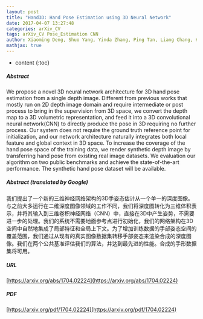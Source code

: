 ```yaml
---
layout: post
title: "Hand3D: Hand Pose Estimation using 3D Neural Network"
date: 2017-04-07 13:27:48
categories: arXiv_CV
tags: arXiv_CV Pose_Estimation CNN
author: Xiaoming Deng, Shuo Yang, Yinda Zhang, Ping Tan, Liang Chang, Hongan Wang
mathjax: true
---
```


* content
{:toc}

##### Abstract
We propose a novel 3D neural network architecture for 3D hand pose estimation from a single depth image. Different from previous works that mostly run on 2D depth image domain and require intermediate or post process to bring in the supervision from 3D space, we convert the depth map to a 3D volumetric representation, and feed it into a 3D convolutional neural network(CNN) to directly produce the pose in 3D requiring no further process. Our system does not require the ground truth reference point for initialization, and our network architecture naturally integrates both local feature and global context in 3D space. To increase the coverage of the hand pose space of the training data, we render synthetic depth image by transferring hand pose from existing real image datasets. We evaluation our algorithm on two public benchmarks and achieve the state-of-the-art performance. The synthetic hand pose dataset will be available.

##### Abstract (translated by Google)
我们提出了一个新的三维神经网络架构的3D手姿态估计从一个单一的深度图像。与之前大多运行在二维深度图像领域的工作不同，我们将深度图转化为三维体积表示，并将其输入到三维卷积神经网络（CNN）中，直接在3D中产生姿势，不需要进一步的处理。我们的系统不需要地面参考点进行初始化，我们的网络架构在3D空间中自然地集成了局部特征和全局上下文。为了增加训练数据的手部姿态空间的覆盖范围，我们通过从现有的真实图像数据集转移手部姿态来渲染合成的深度图像。我们在两个公共基准评估我们的算法，并达到最先进的性能。合成的手形数据集将可用。

##### URL
[https://arxiv.org/abs/1704.02224](https://arxiv.org/abs/1704.02224)

##### PDF
[https://arxiv.org/pdf/1704.02224](https://arxiv.org/pdf/1704.02224)

